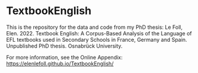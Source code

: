 # TextbookEnglish

This is the repository for the data and code from my PhD thesis:
Le Foll, Elen. 2022. Textbook English: A Corpus-Based Analysis of the Language of EFL textbooks used in Secondary Schools in France, Germany and Spain. Unpublished PhD thesis. Osnabrück University.

For more information, see the Online Appendix: https://elenlefoll.github.io/TextbookEnglish/
